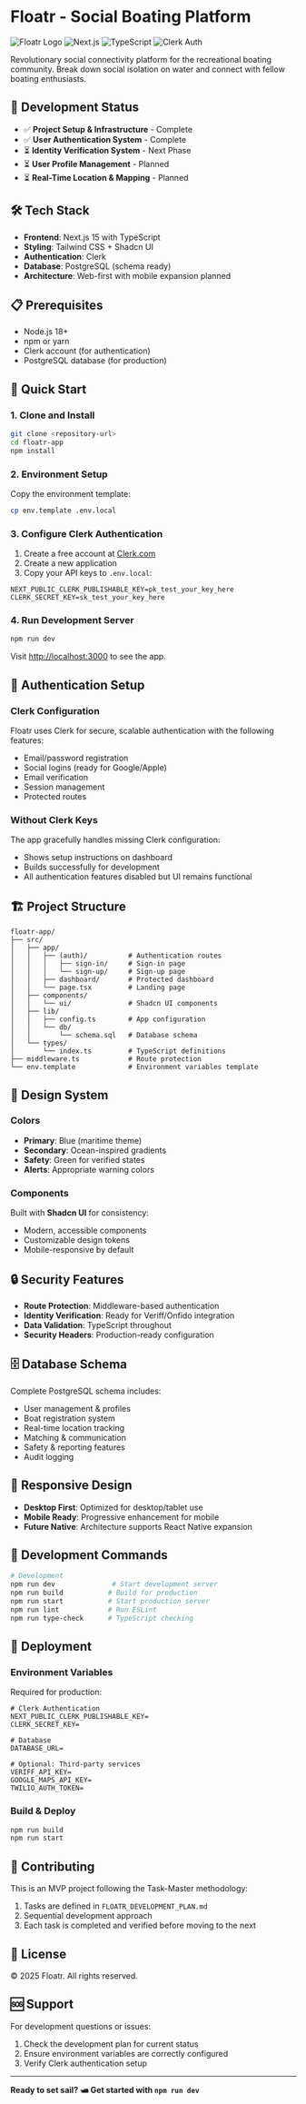 # Floatr - Social Boating Platform

![Floatr Logo](https://img.shields.io/badge/Floatr-MVP-blue?style=for-the-badge)
![Next.js](https://img.shields.io/badge/Next.js-15.3.4-black?style=for-the-badge&logo=next.js)
![TypeScript](https://img.shields.io/badge/TypeScript-5-blue?style=for-the-badge&logo=typescript)
![Clerk Auth](https://img.shields.io/badge/Clerk-Auth-purple?style=for-the-badge)

Revolutionary social connectivity platform for the recreational boating community. Break down social isolation on water and connect with fellow boating enthusiasts.

## 🚀 Development Status

- ✅ **Project Setup & Infrastructure** - Complete
- ✅ **User Authentication System** - Complete
- ⏳ **Identity Verification System** - Next Phase
- ⏳ **User Profile Management** - Planned
- ⏳ **Real-Time Location & Mapping** - Planned

## 🛠️ Tech Stack

- **Frontend**: Next.js 15 with TypeScript
- **Styling**: Tailwind CSS + Shadcn UI
- **Authentication**: Clerk
- **Database**: PostgreSQL (schema ready)
- **Architecture**: Web-first with mobile expansion planned

## 📋 Prerequisites

- Node.js 18+ 
- npm or yarn
- Clerk account (for authentication)
- PostgreSQL database (for production)

## 🚀 Quick Start

### 1. Clone and Install
```bash
git clone <repository-url>
cd floatr-app
npm install
```

### 2. Environment Setup
Copy the environment template:
```bash
cp env.template .env.local
```

### 3. Configure Clerk Authentication
1. Create a free account at [Clerk.com](https://clerk.com)
2. Create a new application
3. Copy your API keys to `.env.local`:
```env
NEXT_PUBLIC_CLERK_PUBLISHABLE_KEY=pk_test_your_key_here
CLERK_SECRET_KEY=sk_test_your_key_here
```

### 4. Run Development Server
```bash
npm run dev
```

Visit [http://localhost:3000](http://localhost:3000) to see the app.

## 🔐 Authentication Setup

### Clerk Configuration
Floatr uses Clerk for secure, scalable authentication with the following features:
- Email/password registration
- Social logins (ready for Google/Apple)
- Email verification
- Session management
- Protected routes

### Without Clerk Keys
The app gracefully handles missing Clerk configuration:
- Shows setup instructions on dashboard
- Builds successfully for development
- All authentication features disabled but UI remains functional

## 🏗️ Project Structure

```
floatr-app/
├── src/
│   ├── app/
│   │   ├── (auth)/          # Authentication routes
│   │   │   ├── sign-in/     # Sign-in page
│   │   │   └── sign-up/     # Sign-up page
│   │   ├── dashboard/       # Protected dashboard
│   │   └── page.tsx         # Landing page
│   ├── components/
│   │   └── ui/              # Shadcn UI components
│   ├── lib/
│   │   ├── config.ts        # App configuration
│   │   └── db/
│   │       └── schema.sql   # Database schema
│   └── types/
│       └── index.ts         # TypeScript definitions
├── middleware.ts            # Route protection
└── env.template             # Environment variables template
```

## 🎨 Design System

### Colors
- **Primary**: Blue (maritime theme)
- **Secondary**: Ocean-inspired gradients
- **Safety**: Green for verified states
- **Alerts**: Appropriate warning colors

### Components
Built with **Shadcn UI** for consistency:
- Modern, accessible components
- Customizable design tokens
- Mobile-responsive by default

## 🔒 Security Features

- **Route Protection**: Middleware-based authentication
- **Identity Verification**: Ready for Veriff/Onfido integration
- **Data Validation**: TypeScript throughout
- **Security Headers**: Production-ready configuration

## 🗄️ Database Schema

Complete PostgreSQL schema includes:
- User management & profiles
- Boat registration system
- Real-time location tracking
- Matching & communication
- Safety & reporting features
- Audit logging

## 📱 Responsive Design

- **Desktop First**: Optimized for desktop/tablet use
- **Mobile Ready**: Progressive enhancement for mobile
- **Future Native**: Architecture supports React Native expansion

## 🧪 Development Commands

```bash
# Development
npm run dev              # Start development server
npm run build           # Build for production
npm run start           # Start production server
npm run lint            # Run ESLint
npm run type-check      # TypeScript checking
```

## 🚢 Deployment

### Environment Variables
Required for production:
```env
# Clerk Authentication
NEXT_PUBLIC_CLERK_PUBLISHABLE_KEY=
CLERK_SECRET_KEY=

# Database
DATABASE_URL=

# Optional: Third-party services
VERIFF_API_KEY=
GOOGLE_MAPS_API_KEY=
TWILIO_AUTH_TOKEN=
```

### Build & Deploy
```bash
npm run build
npm run start
```

## 🤝 Contributing

This is an MVP project following the Task-Master methodology:
1. Tasks are defined in `FLOATR_DEVELOPMENT_PLAN.md`
2. Sequential development approach
3. Each task is completed and verified before moving to the next

## 📄 License

© 2025 Floatr. All rights reserved.

## 🆘 Support

For development questions or issues:
1. Check the development plan for current status
2. Ensure environment variables are correctly configured
3. Verify Clerk authentication setup

---

**Ready to set sail? 🛥️ Get started with `npm run dev`**
